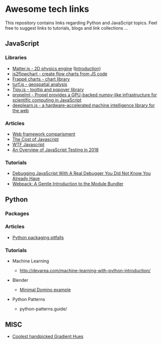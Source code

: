# Awesome tech links

This repository contains links regarding Python and JavaScript topics. Feel free to suggest links to tutorials, blogs and link collections ...

## JavaScript

### Libraries

* [Matter.js - 2D physics engine](http://brm.io/matter-js/) ([Introduction](http://codersblock.com/blog/javascript-physics-with-matter-js/))
* [js2flowchart - create flow charts from JS code](https://github.com/Bogdan-Lyashenko/js-code-to-svg-flowchart/blob/master/README.md)
* [Frappé charts - chart library](https://frappe.github.io/charts/)
* [turf.js - geospatial analysis](http://turfjs.org/getting-started/)
* [Tipy.js - tooltip and popover library](https://atomiks.github.io/tippyjs/)
* [propelml - Propel provides a GPU-backed numpy-like infrastructure for scientific computing in JavaScript](http://propelml.org/)
* [deeplearn.js - a hardware-accelerated machine intelligence library for the web](https://deeplearnjs.org/)

### Articles

* [Web framework comparisment](https://www.sitepen.com/blog/2017/06/13/if-we-chose-our-javascript-framework-like-we-chose-our-music/)
* [The Cost of Javascript](https://medium.com/dev-channel/the-cost-of-javascript-84009f51e99e)
* [WTF Javascript](https://github.com/denysdovhan/wtfjs/blob/master/README.md)
* [An Overview of JavaScript Testing in 2018](https://medium.com/welldone-software/an-overview-of-javascript-testing-in-2018-f68950900bc3)

### Tutorials

* [Debugging JavaScript With A Real Debugger You Did Not Know You Already Have](https://www.smashingmagazine.com/2018/02/javascript-firefox-debugger/)
* [Webpack: A Gentle Introduction to the Module Bundler](https://auth0.com/blog/webpack-a-gentle-introduction/)

## Python

### Packages

### Articles

* [Python packaging pitfalls](https://blog.ionelmc.ro/2014/06/25/python-packaging-pitfalls/)

### Tutorials

* Machine Learning
  * http://devarea.com/machine-learning-with-python-introduction/

* Blender
  * [Minimal Domino example](http://slicker.me/blender/domino.htm)

* Python Patterns
  * python-patterns.guide/

## MISC

* [Coolest handpicked Gradient Hues ](https://webkul.github.io/coolhue/)
